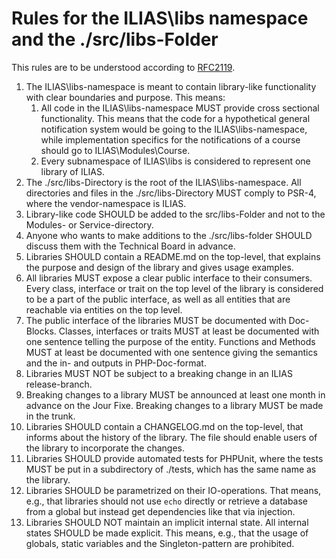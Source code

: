 # Rules for the ILIAS\libs namespace and the ./src/libs-Folder
 
This rules are to be understood according to [RFC2119](https://www.ietf.org/rfc/rfc2119.txt).
 
1. The ILIAS\libs-namespace is meant to contain library-like functionality with clear
   boundaries and purpose. This means:
    1. All code in the ILIAS\libs-namespace MUST provide cross sectional functionality.
       This means that the code for a hypothetical general notification system would 
       be going to the ILIAS\libs-namespace, while implementation specifics for the 
       notifications of a course should go to ILIAS\Modules\Course.
    2. Every subnamespace of ILIAS\libs is considered to represent one library of ILIAS.
2. The ./src/libs-Directory is the root of the ILIAS\libs-namespace. All directories and
   files in the ./src/libs-Directory MUST comply to PSR-4, where the vendor-namespace
   is ILIAS.
3. Library-like code SHOULD be added to the src/libs-Folder and not to the Modules- or
   Service-directory.
4. Anyone who wants to make additions to the ./src/libs-folder SHOULD discuss them with
   the Technical Board in advance.
5. Libraries SHOULD contain a README.md on the top-level, that explains the purpose
   and design of the library and gives usage examples.
6. All libraries MUST expose a clear public interface to their consumers. Every
   class, interface or trait on the top level of the library is considered to be a
   part of the public interface, as well as all entities that are reachable via
   entities on the top level.
7. The public interface of the libraries MUST be documented with Doc-Blocks.
   Classes, interfaces or traits MUST at least be documented with one sentence
   telling the purpose of the entity. Functions and Methods MUST at least be 
   documented with one sentence giving the semantics and the in- and outputs in
   PHP-Doc-format.
8. Libraries MUST NOT be subject to a breaking change in an ILIAS release-branch.
9. Breaking changes to a library MUST be announced at least one month in advance
   on the Jour Fixe. Breaking changes to a library MUST be made in the trunk.
10. Libraries SHOULD contain a CHANGELOG.md on the top-level, that informs about
   the history of the library. The file should enable users of the library to
   incorporate the changes.
11. Libraries SHOULD provide automated tests for PHPUnit, where the tests MUST be
   put in a subdirectory of ./tests, which has the same name as the library.
12. Libraries SHOULD be parametrized on their IO-operations. That means, e.g., that
  libraries should not use `echo` directly or retrieve a database from a global but
  instead get dependencies like that via injection.
13. Libraries SHOULD NOT maintain an implicit internal state. All internal states
   SHOULD be made explicit. This means, e.g., that the usage of globals, static
   variables and the Singleton-pattern are prohibited.
 
